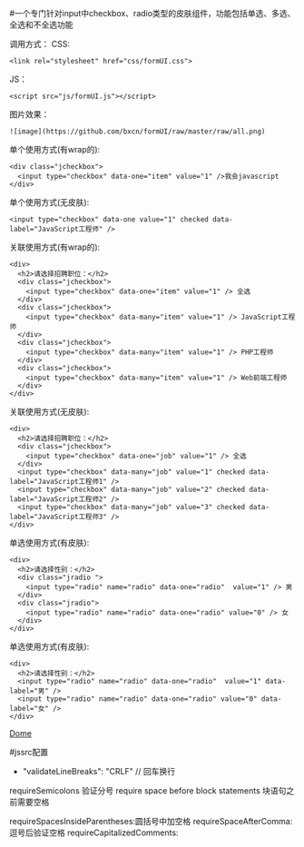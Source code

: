 #一个专门针对input中checkbox、radio类型的皮肤组件，功能包括单选、多选、全选和不全选功能

调用方式：
CSS:
```
<link rel="stylesheet" href="css/formUI.css">
```
JS：
```
<script src="js/formUI.js"></script>
```
图片效果：
```
![image](https://github.com/bxcn/formUI/raw/master/raw/all.png)
```

单个使用方式(有wrap的):
```
<div class="jcheckbox">
  <input type="checkbox" data-one="item" value="1" />我会javascript
</div>
```
单个使用方式(无皮肤):
```
<input type="checkbox" data-one value="1" checked data-label="JavaScript工程师" /> 
```

关联使用方式(有wrap的):
```
<div>
  <h2>请选择招聘职位：</h2>
  <div class="jcheckbox">
    <input type="checkbox" data-one="item" value="1" /> 全选
  </div>
  <div class="jcheckbox">
    <input type="checkbox" data-many="item" value="1" /> JavaScript工程师
  </div>
  <div class="jcheckbox">
    <input type="checkbox" data-many="item" value="1" /> PHP工程师
  </div>
  <div class="jcheckbox">
    <input type="checkbox" data-many="item" value="1" /> Web前端工程师
  </div>
</div>
```

关联使用方式(无皮肤):
```
<div>
  <h2>请选择招聘职位：</h2>
  <div class="jcheckbox">
    <input type="checkbox" data-one="job" value="1" /> 全选
  </div>
  <input type="checkbox" data-many="job" value="1" checked data-label="JavaScript工程师1" /> 
  <input type="checkbox" data-many="job" value="2" checked data-label="JavaScript工程师2" /> 
  <input type="checkbox" data-many="job" value="3" checked data-label="JavaScript工程师3" /> 
</div>
```

单选使用方式(有皮肤):
```
<div>
  <h2>请选择性别：</h2>
  <div class="jradio ">
    <input type="radio" name="radio" data-one="radio"  value="1" /> 男
  </div>
  <div class="jradio">
    <input type="radio" name="radio" data-one="radio" value="0" /> 女
  </div>
</div>
```

单选使用方式(有皮肤):
```
<div>
  <h2>请选择性别：</h2>
  <input type="radio" name="radio" data-one="radio"  value="1" data-label="男" /> 
  <input type="radio" name="radio" data-one="radio" value="0" data-label="女" /> 
</div>
```


[Dome](http://bxcn.github.io/formUI/)

#jssrc配置
* "validateLineBreaks": "CRLF" // 回车换行

requireSemicolons 验证分号
require space before block statements 块语句之前需要空格

requireSpacesInsideParentheses:圆括号中加空格
requireSpaceAfterComma:逗号后验证空格
requireCapitalizedComments:


